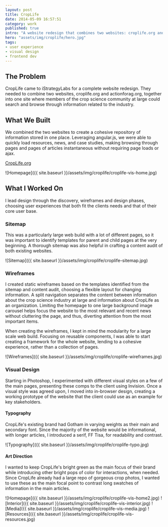 ```yaml
---
layout: post
title: CropLife
date: 2014-05-09 16:57:51
category: work
published: true
intro: "A website redesign that combines two websites: croplife.org and actionforag.org. Leveraging angular.js, we were able to quickly load resources, news, and case studies, making browsing through pages and pages of articles instantaneous without requiring page loads or ajax."
hero: "assets/img/croplife/hero.jpg"
tags:
- user experience
- visual design
- frontend dev
---
```


## The Problem

CropLife came to iStrategyLabs for a complete website redesign. They needed to combine two websites, croplife.org and actionforag.org, together into one site where members of the crop science community at large could search and browse through information related to the industry.

## What We Built

We combined the two websites to create a cohesive repository of information stored in one place. Leveraging angular.js, we were able to quickly load resources, news, and case studies, making browsing through pages and pages of articles instantaneous without requiring page loads or ajax.

[CropLife.org](http://croplife.org)

![Homepage]({{ site.baseurl }}/assets/img/croplife/croplife-vis-home.jpg)

## What I Worked On

I lead design through the discovery, wireframes and design phases, choosing user experiences that both fit the clients needs and that of their core user base.

### Sitemap
This was a particularly large web build with a lot of different pages, so it was important to identify templates for parent and child pages at the very beginning. A thorough sitemap was also helpful in crafting a content audit of both existing websites.

![Sitemap]({{ site.baseurl }}/assets/img/croplife/croplife-sitemap.jpg)

### Wireframes
I created static wireframes based on the templates identified from the sitemap and content audit, choosing a flexible layout for changing information. A split navigation separates the content between information about the crop science industry at large and information about CropLife as an organization. Limiting the homepage to one large background image carousel helps focus the website to the most relevant and recent news without cluttering the page, and thus, diverting attention from the most important items.

When creating the wireframes, I kept in mind the modularity for a large scale web build. Focusing on reusable components, I was able to start creating a framework for the whole website, lending to a cohesive experience, rather than a collection of pages.

![Wireframes]({{ site.baseurl }}/assets/img/croplife/croplife-wireframes.jpg)

### Visual Design
Starting in Photoshop, I experimented with different visual styles on a few of the main pages, presenting these comps to the client using Invision. Once a visual style was agreed upon, I moved into in-browser design, creating a working prototype of the website that the client could use as an example for key stakeholders. 

#### Typography
CropLife's existing brand had Gotham in varying weights as their main and secondary font. Since the majority of the website would be informational, with longer articles, I introduced a serif, FF Tisa, for readability and contrast.

![Typography]({{ site.baseurl }}/assets/img/croplife/croplife-typo.jpg)

#### Art Direction
I wanted to keep CropLife's bright green as the main focus of their brand while introducing other bright pops of color for interactions, when needed. Since CropLife already had a large repo of gorgeous crop photos, I wanted to use these as the main focal point to contrast long swatches of information in the main articles.

![Homepage]({{ site.baseurl }}/assets/img/croplife/croplife-vis-home2.jpg)
![Interior]({{ site.baseurl }}/assets/img/croplife/croplife-vis-interior.jpg)
![Media]({{ site.baseurl }}/assets/img/croplife/croplife-vis-media.jpg)
![Resources]({{ site.baseurl }}/assets/img/croplife/croplife-vis-resources.jpg)